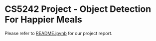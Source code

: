 # CS5242 Project - Object Detection For Happier Meals

Please refer to [README.ipynb](README.ipynb) for our project report.
